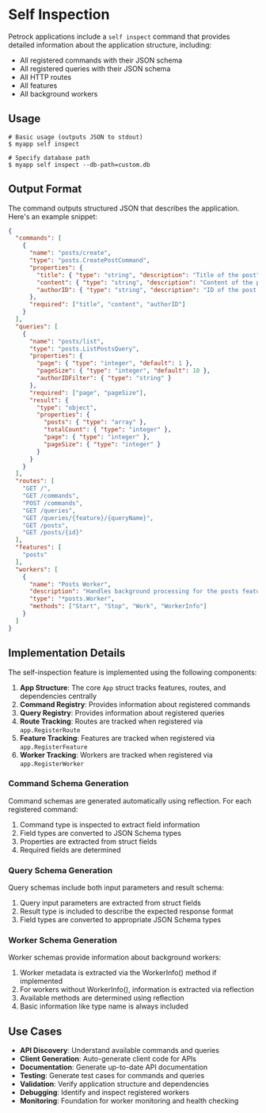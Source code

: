 # Self Inspection

Petrock applications include a `self inspect` command that provides detailed information about the application structure, including:

- All registered commands with their JSON schema
- All registered queries with their JSON schema
- All HTTP routes
- All features
- All background workers

## Usage

```shell
# Basic usage (outputs JSON to stdout)
$ myapp self inspect

# Specify database path
$ myapp self inspect --db-path=custom.db
```

## Output Format

The command outputs structured JSON that describes the application. Here's an example snippet:

```json
{
  "commands": [
    {
      "name": "posts/create",
      "type": "posts.CreatePostCommand",
      "properties": {
        "title": { "type": "string", "description": "Title of the post" },
        "content": { "type": "string", "description": "Content of the post" },
        "authorID": { "type": "string", "description": "ID of the post author" }
      },
      "required": ["title", "content", "authorID"]
    }
  ],
  "queries": [
    {
      "name": "posts/list",
      "type": "posts.ListPostsQuery",
      "properties": {
        "page": { "type": "integer", "default": 1 },
        "pageSize": { "type": "integer", "default": 10 },
        "authorIDFilter": { "type": "string" }
      },
      "required": ["page", "pageSize"],
      "result": {
        "type": "object",
        "properties": {
          "posts": { "type": "array" },
          "totalCount": { "type": "integer" },
          "page": { "type": "integer" },
          "pageSize": { "type": "integer" }
        }
      }
    }
  ],
  "routes": [
    "GET /",
    "GET /commands",
    "POST /commands",
    "GET /queries",
    "GET /queries/{feature}/{queryName}",
    "GET /posts",
    "GET /posts/{id}"
  ],
  "features": [
    "posts"
  ],
  "workers": [
    {
      "name": "Posts Worker",
      "description": "Handles background processing for the posts feature",
      "type": "*posts.Worker",
      "methods": ["Start", "Stop", "Work", "WorkerInfo"]
    }
  ]
}
```

## Implementation Details

The self-inspection feature is implemented using the following components:

1. **App Structure**: The core `App` struct tracks features, routes, and dependencies centrally
2. **Command Registry**: Provides information about registered commands
3. **Query Registry**: Provides information about registered queries
4. **Route Tracking**: Routes are tracked when registered via `app.RegisterRoute`
5. **Feature Tracking**: Features are tracked when registered via `app.RegisterFeature`
6. **Worker Tracking**: Workers are tracked when registered via `app.RegisterWorker`

### Command Schema Generation

Command schemas are generated automatically using reflection. For each registered command:

1. Command type is inspected to extract field information
2. Field types are converted to JSON Schema types
3. Properties are extracted from struct fields
4. Required fields are determined

### Query Schema Generation

Query schemas include both input parameters and result schema:

1. Query input parameters are extracted from struct fields
2. Result type is included to describe the expected response format
3. Field types are converted to appropriate JSON Schema types

### Worker Schema Generation

Worker schemas provide information about background workers:

1. Worker metadata is extracted via the WorkerInfo() method if implemented
2. For workers without WorkerInfo(), information is extracted via reflection
3. Available methods are determined using reflection
4. Basic information like type name is always included

## Use Cases

- **API Discovery**: Understand available commands and queries
- **Client Generation**: Auto-generate client code for APIs
- **Documentation**: Generate up-to-date API documentation
- **Testing**: Generate test cases for commands and queries
- **Validation**: Verify application structure and dependencies
- **Debugging**: Identify and inspect registered workers
- **Monitoring**: Foundation for worker monitoring and health checking